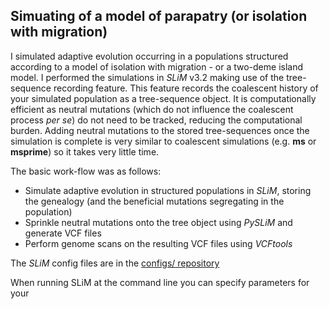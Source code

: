 
Simuating of a model of parapatry (or isolation with migration)
------
   I simulated adaptive evolution occurring in a populations structured according to a model of isolation with migration - or a two-deme island model. I performed the simulations in *SLiM* v3.2 making use of the tree-sequence recording feature. This feature records the coalescent history of your simulated population as a tree-sequence object. It is computationally efficient as neutral mutations (which do not influence the coalescent process *per se*) do not need to be tracked, reducing the computational burden. Adding neutral mutations to the stored tree-sequences once the simulation is complete is very similar to coalescent simulations (e.g. **ms** or **msprime**) so it takes very little time. 

The basic work-flow was as follows:
- Simulate adaptive evolution in structured populations in *SLiM*, storing the genealogy (and the beneficial mutations segregating in the population)
- Sprinkle neutral mutations onto the tree object using *PySLiM* and generate VCF files 
- Perform genome scans on the resulting VCF files using *VCFtools*

The *SLiM* config files are in the [configs/ repository](configs/)

When running SLiM at the command line you can specify parameters for your 
